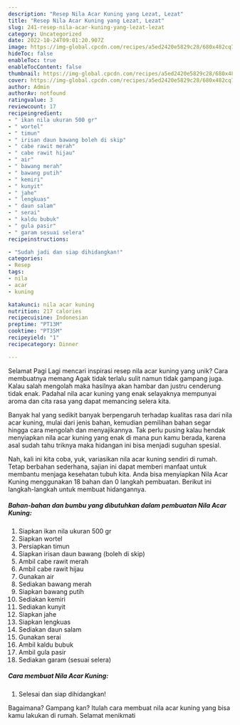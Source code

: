 ```yaml
---
description: "Resep Nila Acar Kuning yang Lezat, Lezat"
title: "Resep Nila Acar Kuning yang Lezat, Lezat"
slug: 241-resep-nila-acar-kuning-yang-lezat-lezat
category: Uncategorized
date: 2022-10-24T09:01:20.907Z
image: https://img-global.cpcdn.com/recipes/a5ed2420e5829c28/680x482cq70/nila-acar-kuning-foto-resep-utama.jpg
hideToc: false
enableToc: true
enableTocContent: false
thumbnail: https://img-global.cpcdn.com/recipes/a5ed2420e5829c28/680x482cq70/nila-acar-kuning-foto-resep-utama.jpg
cover: https://img-global.cpcdn.com/recipes/a5ed2420e5829c28/680x482cq70/nila-acar-kuning-foto-resep-utama.jpg
author: Admin
authorAv: notfound
ratingvalue: 3
reviewcount: 17
recipeingredient:
- " ikan nila ukuran 500 gr"
- " wortel"
- " timun"
- " irisan daun bawang boleh di skip"
- " cabe rawit merah"
- " cabe rawit hijau"
- " air"
- " bawang merah"
- " bawang putih"
- " kemiri"
- " kunyit"
- " jahe"
- " lengkuas"
- " daun salam"
- " serai"
- " kaldu bubuk"
- " gula pasir"
- " garam sesuai selera"
recipeinstructions:

- "Sudah jadi dan siap dihidangkan!"
categories:
- Resep
tags:
- nila
- acar
- kuning

katakunci: nila acar kuning 
nutrition: 217 calories
recipecuisine: Indonesian
preptime: "PT13M"
cooktime: "PT35M"
recipeyield: "1"
recipecategory: Dinner

---
```



Selamat Pagi Lagi mencari inspirasi resep nila acar kuning yang unik? Cara membuatnya memang Agak tidak terlalu sulit namun tidak gampang juga. Kalau salah mengolah maka hasilnya akan hambar dan justru cenderung tidak enak. Padahal nila acar kuning yang enak selayaknya mempunyai aroma dan cita rasa yang dapat memancing selera kita.




Banyak hal yang sedikit banyak berpengaruh terhadap kualitas rasa dari nila acar kuning, mulai dari jenis bahan, kemudian pemilihan bahan segar hingga cara mengolah dan menyajikannya. Tak perlu pusing kalau hendak menyiapkan nila acar kuning yang enak di mana pun kamu berada, karena asal sudah tahu triknya maka hidangan ini bisa menjadi suguhan spesial.


Nah, kali ini kita coba, yuk, variasikan nila acar kuning sendiri di rumah. Tetap berbahan sederhana, sajian ini dapat memberi manfaat untuk membantu menjaga kesehatan tubuh kita. Anda bisa menyiapkan Nila Acar Kuning menggunakan 18 bahan dan 0 langkah pembuatan. Berikut ini langkah-langkah untuk membuat hidangannya.

<!--inarticleads1-->

##### Bahan-bahan dan bumbu yang dibutuhkan dalam pembuatan Nila Acar Kuning:

1. Siapkan  ikan nila ukuran 500 gr
1. Siapkan  wortel
1. Persiapkan  timun
1. Siapkan  irisan daun bawang (boleh di skip)
1. Ambil  cabe rawit merah
1. Ambil  cabe rawit hijau
1. Gunakan  air
1. Sediakan  bawang merah
1. Siapkan  bawang putih
1. Sediakan  kemiri
1. Sediakan  kunyit
1. Siapkan  jahe
1. Siapkan  lengkuas
1. Sediakan  daun salam
1. Gunakan  serai
1. Ambil  kaldu bubuk
1. Ambil  gula pasir
1. Sediakan  garam (sesuai selera)




<!--inarticleads2-->

##### Cara membuat Nila Acar Kuning:


1. Selesai dan siap dihidangkan!



Bagaimana? Gampang kan? Itulah cara membuat nila acar kuning yang bisa kamu lakukan di rumah. Selamat menikmati
